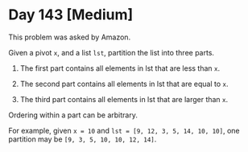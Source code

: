 # Day 143 \[Medium\]

This problem was asked by Amazon.

Given a pivot `x`, and a list `lst`, partition the list into three parts.

1. The first part contains all elements in lst that are less than `x`.

2. The second part contains all elements in lst that are equal to `x`.

3. The third part contains all elements in lst that are larger than `x`.

Ordering within a part can be arbitrary.

For example, given `x = 10` and `lst = [9, 12, 3, 5, 14, 10, 10]`, one partition may be `[9, 3, 5, 10, 10, 12, 14]`.